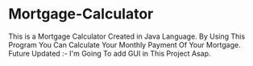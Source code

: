# Mortgage-Calculator
This is a Mortgage Calculator Created in Java Language. By Using This Program You Can Calculate Your Monthly Payment Of Your Mortgage.
Future Updated :-
I'm Going To add GUI in This Project Asap.
